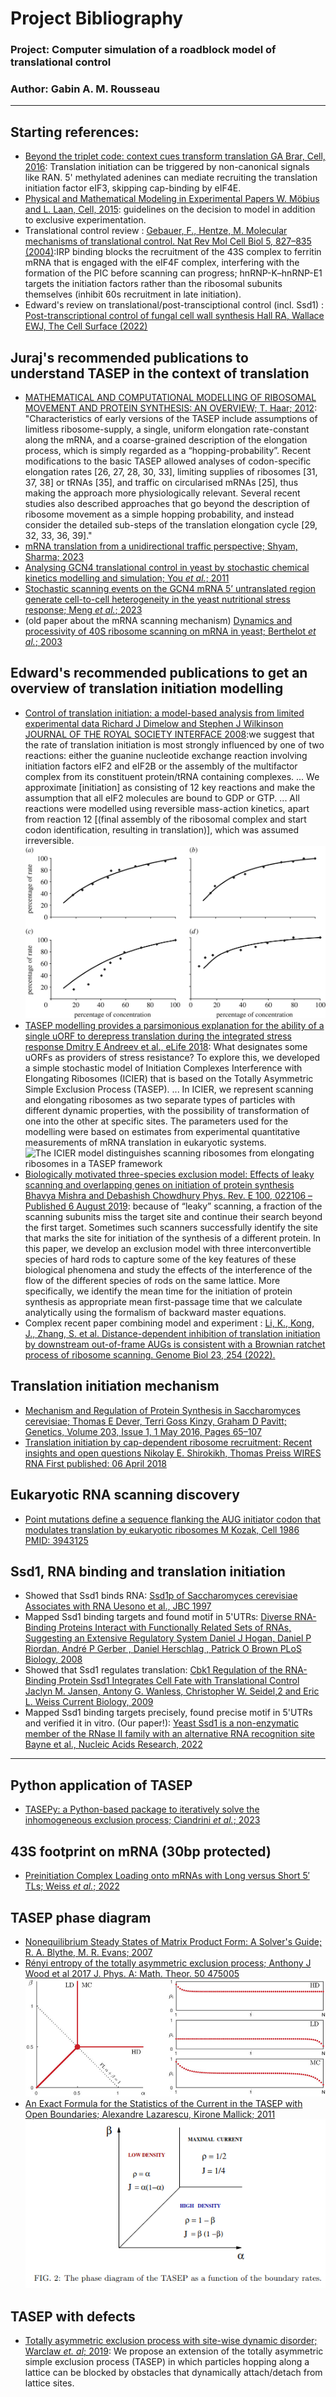 # Project Bibliography
### Project: Computer simulation of a roadblock model of translational control
### Author: Gabin A. M. Rousseau
---
## Starting references:
- [Beyond the triplet code: context cues transform translation
GA Brar, Cell, 2016](http://doi.org/10.1016/j.cell.2016.09.022): Translation initiation can be triggered by non-canonical signals like RAN. 5' methylated adenines can mediate recruiting the translation initiation factor eIF3, skipping cap-binding by eIF4E.
- [Physical and Mathematical Modeling in Experimental Papers
W. Möbius and L. Laan, Cell, 2015](http://doi.org/10.1016/j.cell.2015.12.006): guidelines on the decision to model in addition to exclusive experimentation.
- Translational control review : [Gebauer, F., Hentze, M. Molecular mechanisms of translational control. Nat Rev Mol Cell Biol 5, 827–835 (2004)](https://doi.org/10.1038/nrm1488):IRP binding blocks the recruitment of the 43S complex to ferritin mRNA that is engaged with the eIF4F complex, interfering with the formation of the PIC before scanning can progress; hnRNP-K–hnRNP-E1 targets the initiation factors rather than the ribosomal subunits themselves (inhibit 60s recruitment in late initiation).
- Edward's review on translational/post-transciptional control (incl. Ssd1) : [Post-transcriptional control of fungal cell wall synthesis
Hall RA, Wallace EWJ, The Cell Surface (2022)](http://doi.org/10.1016/j.tcsw.2022.100074)

## Juraj's recommended publications to understand TASEP in the context of translation
- [MATHEMATICAL AND COMPUTATIONAL MODELLING OF RIBOSOMAL MOVEMENT AND PROTEIN SYNTHESIS: AN OVERVIEW; T. Haar; 2012](https://doi.org/10.5936/csbj.201204002): "Characteristics of early versions of the TASEP include assumptions of limitless ribosome-supply, a single, uniform elongation rate-constant along the mRNA, and a coarse-grained description of the elongation process, which is simply regarded as a “hopping-probability”. Recent modifications to the basic TASEP allowed analyses of codon-specific elongation rates [26, 27, 28, 30, 33], limiting supplies of ribosomes [31, 37, 38] or tRNAs [35], and traffic on circularised mRNAs [25], thus making the approach more physiologically relevant. Several recent studies also described approaches that go beyond the description of ribosome movement as a simple hopping probability, and instead consider the detailed sub-steps of the translation elongation cycle [29, 32, 33, 36, 39]."
- [mRNA translation from a unidirectional traffic perspective; Shyam, Sharma; 2023](https://doi.org/10.48550/arXiv.2312.12062)
- [Analysing GCN4 translational control in yeast by stochastic chemical kinetics modelling and simulation; You _et al._; 2011](https://doi.org/10.1186/1752-0509-5-131)
- [Stochastic scanning events on the GCN4 mRNA 5’ untranslated region generate cell-to-cell heterogeneity in the yeast nutritional stress response; Meng _et al._; 2023](https://doi.org/10.1093/nar/gkad433)
- (old paper about the mRNA scanning mechanism) [Dynamics and processivity of 40S ribosome scanning on mRNA in yeast; Berthelot _et al._; 2003](https://doi.org/10.1046/j.1365-2958.2003.03898.x)

## Edward's recommended publications to get an overview of translation **initiation** modelling
- [Control of translation initiation: a model-based analysis from limited experimental data
Richard J Dimelow  and Stephen J Wilkinson
JOURNAL OF THE ROYAL SOCIETY INTERFACE 2008](https://doi.org/10.1098/rsif.2008.0221):we suggest that the rate of translation initiation is most strongly influenced by one of two reactions: either the guanine nucleotide exchange reaction involving initiation factors eIF2 and eIF2B or the assembly of the multifactor complex from its constituent protein/tRNA containing complexes. ... We approximate [initiation] as consisting of 12 key reactions and make the assumption that all eIF2 molecules are bound to GDP or GTP. ... All reactions were modelled using reversible mass-action kinetics, apart from reaction 12 [(final assembly of the ribosomal complex and start codon identification, resulting in translation)], which was assumed irreversible.
![Figure 2 Rate of protein synthesis versus initiation factor concentration for (a) eIF1A, (b) eIF4E, (c) eIF4G and (d) eIF5B. The graphs show the experimental data points (diamond) and model-predicted values (solid line).](https://github.com/gabin-rousseau/roadblock_project/blob/main/images/51fig2.jpg)
- [TASEP modelling provides a parsimonious explanation for the ability of a single uORF to derepress translation during the integrated stress response
Dmitry E Andreev et al.,
eLife 2018](https://doi.org/10.7554/eLife.32563): What designates some uORFs as providers of stress resistance? To explore this, we developed a simple stochastic model of Initiation Complexes Interference with Elongating Ribosomes (ICIER) that is based on the Totally Asymmetric Simple Exclusion Process (TASEP). ... In ICIER, we represent scanning and elongating ribosomes as two separate types of particles with different dynamic properties, with the possibility of transformation of one into the other at specific sites. The parameters used for the modelling were based on estimates from experimental quantitative measurements of mRNA translation in eukaryotic systems.
![The ICIER model distinguishes scanning ribosomes from elongating ribosomes in a TASEP framework](https://iiif.elifesciences.org/lax/32563%2Felife-32563-fig1-v2.tif/full/1500,/0/default.jpg)
- [Biologically motivated three-species exclusion model: Effects of leaky scanning and overlapping genes on initiation of protein synthesis
Bhavya Mishra and Debashish Chowdhury
Phys. Rev. E 100, 022106 – Published 6 August 2019](https://doi.org/10.1103/PhysRevE.100.022106): because of “leaky” scanning, a fraction of the scanning subunits miss the target site and continue their search beyond the first target. Sometimes such scanners successfully identify the site that marks the site for initiation
of the synthesis of a different protein. In this paper, we develop an exclusion model with three interconvertible
species of hard rods to capture some of the key features of these biological phenomena and study the effects of
the interference of the flow of the different species of rods on the same lattice. More specifically, we identify
the mean time for the initiation of protein synthesis as appropriate mean first-passage time that we calculate
analytically using the formalism of backward master equations.
- Complex recent paper combining model and experiment : [Li, K., Kong, J., Zhang, S. et al. Distance-dependent inhibition of translation initiation by downstream out-of-frame AUGs is consistent with a Brownian ratchet process of ribosome scanning. Genome Biol 23, 254 (2022).](https://doi.org/10.1186/s13059-022-02829-1)

## Translation initiation mechanism
- [Mechanism and Regulation of Protein Synthesis in Saccharomyces cerevisiae; Thomas E Dever,   Terri Goss Kinzy, Graham D Pavitt; Genetics, Volume 203, Issue 1, 1 May 2016, Pages 65–107](https://doi.org/10.1534/genetics.115.186221)
- [Translation initiation by cap-dependent ribosome recruitment: Recent insights and open questions
Nikolay E. Shirokikh, Thomas Preiss
WIRES RNA
First published: 06 April 2018](https://doi.org/10.1002/wrna.1473)
## Eukaryotic RNA scanning discovery
- [Point mutations define a sequence flanking the AUG initiator codon that modulates translation by eukaryotic ribosomes
M Kozak, Cell 1986
PMID: 3943125](https://doi.org/10.1016/0092-8674(86)90762-2 )

## Ssd1, RNA binding and translation initiation
- Showed that Ssd1 binds RNA: [Ssd1p of Saccharomyces cerevisiae Associates with RNA
Uesono et al., JBC 1997](https://doi.org/10.1074/jbc.272.26.16103)
- Mapped Ssd1 binding targets and found motif in 5'UTRs: [Diverse RNA-Binding Proteins Interact with Functionally Related Sets of RNAs, Suggesting an Extensive Regulatory System
Daniel J Hogan, Daniel P Riordan, André P Gerber , Daniel Herschlag , Patrick O Brown
PLoS Biology, 2008](https://doi.org/10.1371/journal.pbio.0060255)
- Showed that Ssd1 regulates translation: [Cbk1 Regulation of the RNA-Binding Protein Ssd1 Integrates Cell Fate with Translational Control
Jaclyn M. Jansen, Antony G. Wanless, Christopher W. Seidel,2 and Eric L. Weiss
Current Biology, 2009](https://doi.org/10.1016/j.cub.2009.10.071)
- Mapped Ssd1 binding targets precisely, found precise motif in 5'UTRs and verified it in vitro. (Our paper!): [Yeast Ssd1 is a non-enzymatic member of the RNase II family with an alternative RNA recognition site
Bayne et al., Nucleic Acids Research, 2022](https://doi.org/10.1093/nar/gkab615)
---
## Python application of TASEP
- [TASEPy: a Python-based package to iteratively solve the inhomogeneous exclusion process; Ciandrini _et al._; 2023](https://doi.org/10.48550/arXiv.2308.00847)

## 43S footprint on mRNA (30bp protected)
- [Preinitiation Complex Loading onto mRNAs with Long versus Short 5′ TLs; Weiss _et al._; 2022](https://doi.org/10.3390%2Fijms232113369)

## TASEP phase diagram
- [Nonequilibrium Steady States of Matrix Product Form: A Solver's Guide; R. A. Blythe, M. R. Evans; 2007](https://doi.org/10.48550/arXiv.0706.1678)
- [Rényi entropy of the totally asymmetric exclusion process; Anthony J Wood et al 2017 J. Phys. A: Math. Theor. 50 475005](http://dx.doi.org/10.1088/1751-8121/aa90fe)
![TASEP phase diagram and the expected steady-state densities for each phase type](https://github.com/gabin-rousseau/roadblock_project/blob/main/images/phase_diagram_densities.jpg)
- [An Exact Formula for the Statistics of the Current in the TASEP with Open Boundaries; Alexandre Lazarescu, Kirone Mallick; 2011](https://doi.org/10.48550/arXiv.1104.5089)
![Another TASEP phase diagram showcasing expected bulk densities and current values depending on the active phase](https://github.com/gabin-rousseau/roadblock_project/blob/main/images/TASEP_phasedensities2.png)

## TASEP with defects
- [Totally asymmetric exclusion process with site-wise dynamic disorder; Warclaw _et. al_; 2019](https://doi.org/10.1088/1751-8121/aafb8a): We propose an extension of the totally asymmetric simple exclusion process (TASEP) in which particles hopping along a lattice can be blocked by obstacles that dynamically attach/detach from lattice sites.
